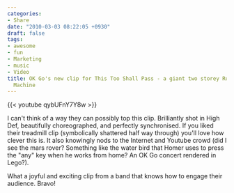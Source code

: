 ```yaml
---
categories:
- Share
date: "2010-03-03 08:22:05 +0930"
draft: false
tags:
- awesome
- fun
- Marketing
- music
- Video
title: OK Go's new clip for This Too Shall Pass - a giant two storey Rube Goldberg
  Machine
---
```


{{< youtube qybUFnY7Y8w >}}

I can't think of a way they can possibly top this clip. Brilliantly shot in High Def, beautifully choreographed, and perfectly synchronised. If you liked their treadmill clip (symbolically shattered half way through) you'll love how clever this is. It also knowingly nods to the Internet and Youtube crowd (did I see the mars rover? Something like the water bird that Homer uses to press the "any" key when he works from home? An OK Go concert rendered in Lego?).

What a joyful and exciting clip from a band that knows how to engage their audience. Bravo!
